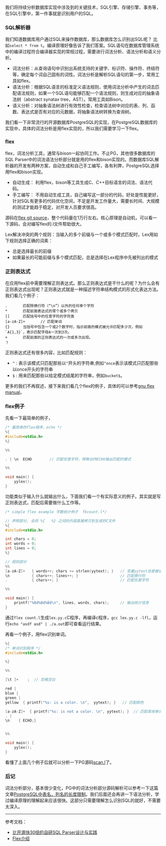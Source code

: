 
我们将持续分析数据库实现中涉及到的关键技术，SQL引擎、存储引擎、事务等，在SQL引擎中，第一件事就是识别用户的SQL。
### SQL解析器
我们知道数据库用户通过SQL来操作数据库，那么数据库怎么识别出SQL呢？ 比如`select * from t`。编译原理好像告诉了我们答案。SQL语句在数据库管理系统中的编译过程符合编译器实现的常规过程，需要进行词法分析、语法分析和语义分析。
- 词法分析：从查询语句中识别出系统支持的关键字、标识符、操作符、终结符等，确定每个词自己固有的词性。词法分析是解析SQL语句的第一步，常用工具如flex。
- 语法分析：根据SQL语言的标准定义语法规则，使用词法分析中产生的词去匹配语法规则，如果一个SQL语句能够匹配一个语法规则，则生成对应的抽象语法树（abstract synatax tree，AST）。常用工具如Bison。
- 语义分析：对抽象语法树进行有效性检查，检查语法树中对应的表、列、函数、表达式是否有对应的元数据，将抽象语法树转换为查询树。

我们看一下非常流行的开源数据库PostgreSQL的实现，在PostgreSQL数据库的实现中，具体的词法分析是用flex实现的，所以我们需要学习一下flex。

### flex
flex，词法分析工具，通常与bison一起协同工作。不止PG，其他很多数据库的SQL Parser中的词法语法分析部分就是用的flex和bison实现的。而数据库SQL解析器的开发有两种方案，自动生成和自己手工编写，各有利弊，PostgreSQL选择用flex和bison实现。
- 自动生成： 利用flex，bison等工具生成C、C++目标语言的词法、语法代码。
- 手工编写： 不用自动生成工具，自己编写这一部分的代码，好处是性能更好，针对SQL有更多的代码优化空间，不足是开发工作量大，需要长时间、大规模的测试才能趋于稳定，对开发人员要求很高。

源码在[flex git source](https://github.com/westes/flex)，整个代码量在1万行左右。核心原理是自动机，可以看一下源码，会对编写flex的.l文件帮助很大。


Lex解决冲突的两个规则：当输入的多个前缀与一个或多个模式匹配时，Lex用如下规则选择正确的词素：
- 总是选择最长的前缀
- 如果最长的可能前缀与多个模式匹配，总是选择在Lex程序中先被列出的模式

### 正则表达式
在应用flex前中需要理解正则表达式。那么正则表达式是干什么的呢？为什么会有正则表达式出现呢？正则表达式就是一种描述字符串结构模式的形式化表达方法。我们看几个例子：
```
.       匹配除换行符（“\n”）以外的任何单个字符
*       匹配前面表达式的零个或多个拷贝
[]      匹配括号中的任意字符的字符类
[a-zA-Z]+       // 匹配单词
{}      当括号中包含一个或2个数字时，指示前面的模式被允许匹配多少次，例如`A{1,3}`，表示匹配字母A一次到3次。
+       匹配前面的正则表达式的一次或多次出现。
？      
```
正则表达式还有很多内容，比如匹配规则：
- `^` : 表示该模式只匹配那些以`^`开头的字符串,例如`^once`表示该模式只匹配那些以once开头的字符串
- `$` : 用来匹配那些以给定模式结尾的字符串，例如`bucket$`。

更多的我们不再叙述，接下来我们看几个flex的例子，具体的可以参考[gnu flex manual](../reference/flex.pdf)。
### flex例子

先看一下最简单的例子，
```c++
/* 最简单的flex程序，echo */
%{
#include<stdio.h>
%}

%%

. | \n  ECHO        // 匹配任意字符，特殊动作ECHO输出匹配的模式

%%

void main() {
    yylex();
}
```
功能类似于输入什么就输出什么，下面我们看一个有实际意义的例子。其实就是写正则表达式，匹配后需要做什么工作等。
```c++
/* simple flex example 字数统计例子  fbcount.l*/

// 声明部分, 会将 %{   %} 之间的内容直接拷贝到生成的C文件
%{
#include<stdio.h>

int chars = 0;
int words = 0;
int lines = 0;
%}

// 规则部分
%%
[a-zA~Z]+   { words++; chars += strlen(yytext); }   // 变量yytext总是被设为指向本次匹配的输入文本
\n          { chars++; lines++; }                   // 匹配换行符
.           { chars++; }                            // 匹配任意字符

%%

void main() {
    printf("%8d%8d%8d\n", lines, words, chars);     // 输出统计信息
}

```

通过`flex count.l`生成`lex.yy.c`C程序，再编译c程序，`gcc lex.yy.c -lfl`，运行`echo "asdf asd" | ./a.out`即可查看运行结果。

再看一个例子，用flex识别单词。
```c++
%{
/* 单词识别程序 */
#include<stdio.h>

%}

%%

[\t ]+    ;  // 忽略空白      

red | 
blue | 
green |  
yellow  { printf("%s: is a color. \n",  yytext); }   // 匹配颜色

[a-zA-Z]+  { printf("%s: is not a color. \n", yytext); }  // 匹配其他单词
. | 
\n    { ECHO;}      


%%

void main() {
    yylex();
}
```

看懂了上面几个例子后就可以分析一下PG源码[scan.l](https://github.com/postgres/postgres/blob/master/src/backend/parser/scan.l)了。

### 后记

词法分析部分，基本很少变化，PG中的词法分析部分源码解析可以参考一下这篇文章[PostgreSQL中表名，列名的长度限制](./PostgreSQL中表名列名长度限制.md)。我们后面还会再讲一下语法分析，学过编译原理的理解起来应该很快。这部分只需要理解怎么识别SQL的就好，不需要太深入。


---

参考文档：
- [比开源快30倍的自研SQL Parser设计与实践](https://segmentfault.com/a/1190000040176069)
- [Flex介绍](https://zhuanlan.zhihu.com/p/89473441)